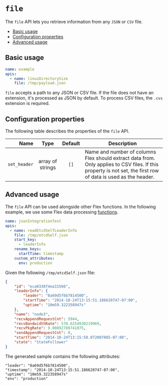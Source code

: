 # `file`

The `file` API lets you retrieve information from any `JSON` or `CSV` file.

* [Basic usage](#Basicusage)
* [Configuration properties](#Configurationproperties)
* [Advanced usage](#Advancedusage)

##  <a name='Basicusage'></a>Basic usage

```yaml
name: example
apis:
  - name: linuxDirectorySize
    file: /tmp/payload.json
```

`file` accepts a path to any JSON or CSV file. If the file does not have an extension, it's processed as JSON by default. 
To process CSV files, the `.cvs` extension is required.

##  <a name='Configurationproperties'></a>Configuration properties

The following table describes the properties of the `file` API.

| Name | Type | Default | Description |
|---:|:---:|:---:|---|
| `set_header` | array of strings | `[]` | Name and number of columns Flex should extract data from. Only applies to CSV files. If this property is not set, the first row of data is used as the header.

##  <a name='Advancedusage'></a>Advanced usage

The `file` API can be used alongside other Flex functions. In the following example, we use some Flex data processing [functions](../basics/functions.md).

```yaml
name: jsonIntegrationTest
apis:
  - name: readEtcdSelfLeaderInfo
    file: /tmp/etcdSelf.json
    start_key:
      - leaderInfo
    rename_keys:
      startTime: timestamp
    custom_attributes:
      env: production
```

Given the following `/tmp/etcdSelf.json` file:

```json
{
    "id": "eca0338f4ea31566",
    "leaderInfo": {
        "leader": "8a69d5f6b7814500",
        "startTime": "2014-10-24T13:15:51.186620747-07:00",
        "uptime": "10m59.322358947s"
    },
    "name": "node3",
    "recvAppendRequestCnt": 5944,
    "recvBandwidthRate": 570.6254930219969,
    "recvPkgRate": 9.00892789741075,
    "sendAppendRequestCnt": 0,
    "startTime": "2014-10-24T13:15:50.072007085-07:00",
    "state": "StateFollower"
}
``` 

The generated sample contains the following attributes:

```
"leader": "8a69d5f6b7814500",
"timestamp": "2014-10-24T13:15:51.186620747-07:00",
"uptime": "10m59.322358947s"
"env": "production"
```
